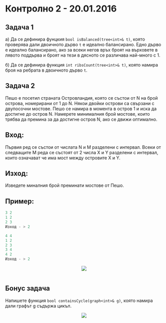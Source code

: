 # Контролно 2 - 20.01.2016

## Задача 1 ##

a)
Да се дефинира фунцкия `bool isBalanced(tree<int>& t)`, която проверява дали двоичното дърво `t` е идеално балансирано. Едно дърво е идеално балансирано, ако за всеки негов връх броят на върховете в лявото поддърва и броят на тези в дясното се различава най-много с 1.

б) Да се дефинира функция `int ribsCount(tree<int>& t)`, която намира броя на ребрата в двоичното дърво `t`.



## Задача 2 ##
Пешо е посетил страната Островландия, която се състои от N на брой острова, номерирани от 1 до N. Някои двойки острови са свързани с двупосочни мостове. Пешо се намира в момента в остров 1 и иска да достигне до остров N. Намерете минималния брой мостове, които трябва да премина за да достигне остров N, aко се движи оптимално.

**Вход:**
----

Първия ред се състои от числата N и M разделени с интервал. Всеки от следващите M реда се състоят от 2 числа X и Y разделени с интервал, които означават че има мост между островите X и Y.

**Изход:**
--
Изведете миналния брой преминати мостове от Пешо.

Пример:
-----------
```c++
3 2
1 2
2 3
Изход - > 2
```

```c++
4 4
1 2
2 3
3 4
4 2
Изход - > 2
```
<p align="center">
  <img src="http://lifequotes99.com/wp-content/uploads/2013/06/student-during-exams.jpg"/>
</p>
<img align="center" src="")>

## Бонус задача ##

Напишете функция `bool containsCycle(graph<int>& g)`, която намира дали графът g съдържа цикъл.

<p align="center">
  <img src="http://4.bp.blogspot.com/-U9SKQ98UoR0/UiiB0wHwJyI/AAAAAAAAAdU/RNmyBYIDwcs/s320/2.jpg"/>
</p>
<img align="center" src="")>
